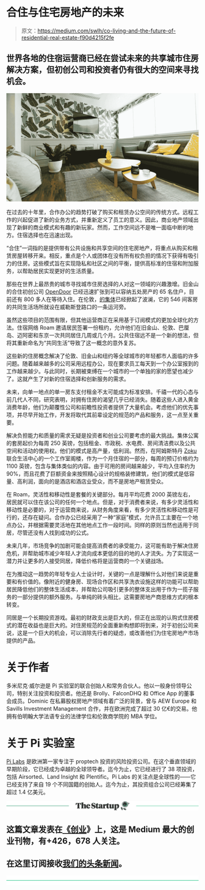 # 合住与住宅房地产的未来

> 原文：<https://medium.com/swlh/co-living-and-the-future-of-residential-real-estate-f90d4215f2fe>

## 世界各地的住宿运营商已经在尝试未来的共享城市住房解决方案，但初创公司和投资者仍有很大的空间来寻找机会。

![](img/8169d20090834ad492d61dcb33d3f031.png)

在过去的十年里，合作办公的趋势打破了购买和租赁办公空间的传统方式。远程工作的兴起促进了新的业务方式，并重新定义了员工的意义。因此，商业地产领域出现了新鲜的商业模式和有趣的新玩家。然而，工作空间远不是唯一面临中断的地方。住宿选择也在迅速出现。

“合住”一词指的是提供带有公共设施和共享空间的住宅房地产，将重点从购买和租赁房屋转移开来。相反，重点是个人或团体在没有所有权负担的情况下获得有吸引力的住房。这些模式旨在实现隐私和社区之间的平衡，提供高标准的住宿和附加服务，以帮助居民实现更好的生活质量。

那些在世界上最昂贵的城市寻找城市住房选择的人对这一领域的兴趣激增。旧金山的合住初创公司 [OpenDoor](http://opendoor.io/) 已经迅速扩张到可以容纳五处房产的 65 名住户，目前还有 800 多人在等待入住。在伦敦，[的集体](https://www.thecollective.com/co-living/?gclid=EAIaIQobChMI9dnGj7HJ3QIVzLTtCh2CiAC5EAAYASAAEgJUNPD_BwE)已经掀起了波澜，它的 546 间客房的共同生活场所就设在威勒斯登路口的一条运河旁。

虽然这些项目的范围有限，但其他运营商正在采用基于订阅模式的更加全球化的方法。住宿网络 Roam 邀请居民签署一份租约，允许他们在旧金山、伦敦、巴厘岛、迈阿密和东京一次共同居住几周或几个月。公共住宿远不是一个新的想法，但将其重新命名为“共同生活”导致了这一概念的意外复苏。

这些新的住房概念解决了伦敦、旧金山和纽约等全球城市的年轻都市人面临的许多问题。随着越来越多的公司采用远程办公，现在要求员工每天到一个办公室报到的工作越来越少。与此同时，长期被束缚在一个城市的一个单独的家的愿望也减少了。这就产生了对新的住宿选择和创新服务的需求。

未来，向单一地点的单一房东支付租金不太可能成为标准安排。千禧一代的心态与前几代人不同，研究表明，对拥有住房的渴望几乎已经消失。随着这些人进入黄金消费年龄，他们为颠覆性公司和前瞻性投资者提供了大量机会。考虑他们的优先事项，并尽早开始工作，开发将取代其前辈设定的规范的产品和服务，这一点至关重要。

解决负担能力和质量的需求无疑是投资者和创业公司要考虑的最大挑战。集体公寓的套房起价为每周 250 英镑，包括租金、市政税、水电费、房间清洁费以及公共空间和活动的使用权。他们的模式是高产量，低利润。然而，在阿姆斯特丹 [Zoku](https://livezoku.com/) 联合生活中心的一个工作室阁楼，作为一个月住宿的一部分，每周的预订价格约为 1100 英镑，包含与集体类似的内容。由于可用的房间越来越少，平均入住率约为 90%，而且花费了巨额资金来按照精心设计的规格装修建筑，他们的模式是低容量、高利润，面向的是酒店和酒店业受众，而不是房地产租赁受众。

在 Roam，灵活性和移动性是套餐的关键部分。每月平均花费 2000 英镑左右，居民就可以住在该公司的任何一个地点。但是，对于消费者来说，有多少灵活性和移动性是必要的，对于运营商来说，从财务角度来看，有多少灵活性和移动性是可行的，还存在疑问。合作办公已经采用了一种“家庭”模式，允许员工主要在一个地点办公，并根据需要灵活地在其他地点工作一段时间。同样的原则当然也适用于同居，尽管还没有人找到成功的公式。

未来几年，市场竞争的加剧可能会提高消费者的承受能力，这可能有助于解决住房危机，并帮助城市减少年轻人才流向成本更低的目的地的人才流失。为了实现这一潜力并让更多的人接受同居，降低价格将是运营商的一个关键战场。

在为推动这一趋势的年轻专业人士设计时，关键的一点是理解什么对他们来说是重要和有价值的。像附近的健身房、现场合作区和共享洗衣设施这样的功能可以帮助居民降低他们的整体生活成本，并帮助公司吸引更多的整体支出用于作为一揽子服务的一部分提供的额外服务。与单纯的砖头相比，这需要房地产商思维方式的根本转变。

同居是一个长期投资游戏。最初的财政支出是巨大的，但正在出现的认购式住房模式的潜在收益也是巨大的。对住房规范的全面重新构想即将到来，对于初创公司来说，这是一个巨大的机会，可以消除先行者的疑虑，或改善他们为住宅房地产市场提供的产品。

# 关于作者

多米尼克·威尔逊是 Pi 实验室的联合创始人和常务合伙人。他以一般身份领导公司，特别关注投资和投资者。他还是 Brolly、FalconDHQ 和 Office App 的董事会成员。Dominic 在私募股权房地产领域有着广泛的背景，曾与 AEW Europe 和 Savills Investment Management 合作，并在欧洲完成了超过 30 亿€的交易。他拥有伯明翰大学法语专业的法律学位和伦敦商学院的 MBA 学位。

# 关于 Pi 实验室

[Pi Labs](https://pilabs.co.uk/) 是欧洲第一家专注于 proptech 投资的风险投资公司。在这个垂直领域的早期阶段，它已经成为卓越的全球领导者。迄今为止，它已经进行了 38 项投资，包括 Airsorted、Land Insight 和 Plentific。Pi Labs 的关注点是全球性的——它已经支持了来自 19 个不同国籍的创始人。迄今为止，其投资组合公司已经筹集了超过 1.4 亿美元。

[![](img/308a8d84fb9b2fab43d66c117fcc4bb4.png)](https://medium.com/swlh)

## 这篇文章发表在[《创业](https://medium.com/swlh)》上，这是 Medium 最大的创业刊物，有+426，678 人关注。

## 在这里订阅接收[我们的头条新闻](https://growthsupply.com/the-startup-newsletter/)。

[![](img/b0164736ea17a63403e660de5dedf91a.png)](https://medium.com/swlh)